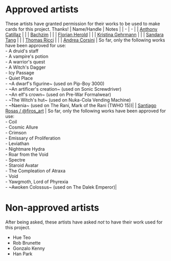 # Approved artists

These artists have granted permission for their works to be used to make cards for this project. Thanks!
| Name/Handle | Notes |
| - | - |
| [Anthony Catillaz](https://www.artstation.com/artico_luminos) | |
| [Bachzim](https://www.artstation.com/bachzim) | |
| [Florian Herold](https://www.artstation.com/faherold) | |
| [Kristina Gehrmann](http://www.kristinagehrmann.com/) | |
| [Sandara Tang](https://sandara.artstation.com/) | |
| [Thomas Ricci](https://artrhino.artstation.com/) | |
| [Andrea Corsini](https://linktr.ee/Not_andreas) | So far, only the following works have been approved for use:<br/>- A druid's staff<br/>- A vampire's potion<br/>- A warrior's quest<br/>- A Witch's Dagger<br/>- Icy Passage<br/>- Quiet Place<br/>- ~A dwarf's figurine~ (used on Pip-Boy 3000)<br/>- ~An artificer's creation~ (used on Sonic Screwdriver)<br/>- ~An elf's crown~ (used on Pre-War Formalwear)<br/>- ~The Witch's hut~ (used on Nuka-Cola Vending Machine)<br/>- ~Naenia~ (used on The Rani, Mark of the Rani (TWHO 15))|
| [Santiago Rosas / @firos_art](https://www.santiagorosasart.com/) | So far, only the following works have been approved for use:<br/>- Coil<br/>- Cosmic Allure<br/>- Crimson<br/>- Emissary of Proliferation<br/>- Leviathan<br/>- Nightmare Hydra<br/>- Roar from the Void<br/>- Spectre<br/>- Staroid Avatar<br/>- The Compleation of Atraxa<br/>- Void<br/>- Yawgmoth, Lord of Phyrexia<br/>- ~Awoken Colossus~ (used on The Dalek Emperor)|
# Non-approved artists

After being asked, these artists have asked _not_ to have their work used for this project.
- Hue Teo
- Rob Brunette
- Gonzalo Kenny
- Han Park
